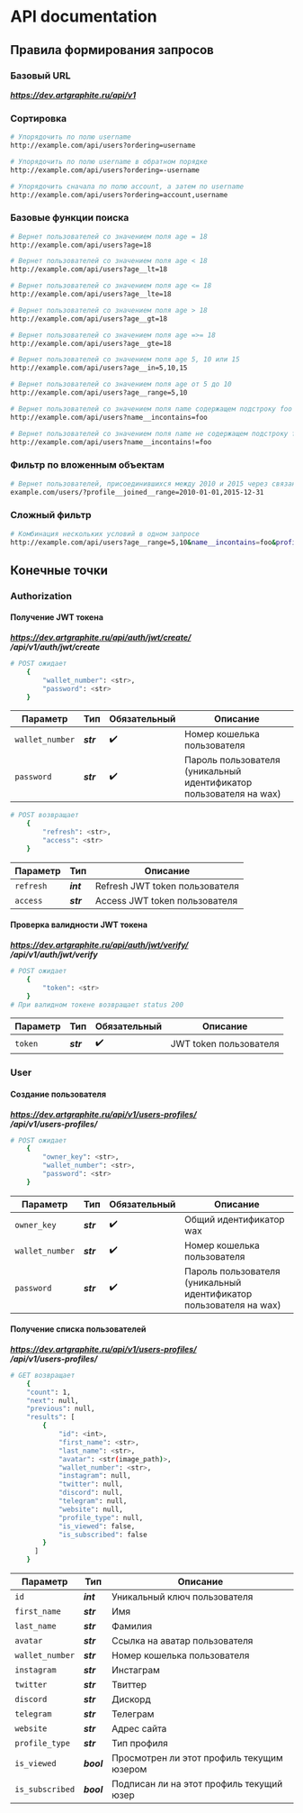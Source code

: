 # API documentation 

## Правила формирования запросов
### Базовый URL

***https://dev.artgraphite.ru/api/v1***

### Сортировка
```sh
# Упорядочить по полю username
http://example.com/api/users?ordering=username

# Упорядочить по полю username в обратном порядке
http://example.com/api/users?ordering=-username

# Упорядочить сначала по полю account, а затем по username
http://example.com/api/users?ordering=account,username
```

### Базовые функции поиска
```sh
# Вернет пользователей со значением поля age = 18
http://example.com/api/users?age=18

# Вернет пользователей со значением поля age < 18
http://example.com/api/users?age__lt=18

# Вернет пользователей со значением поля age <= 18
http://example.com/api/users?age__lte=18

# Вернет пользователей со значением поля age > 18
http://example.com/api/users?age__gt=18

# Вернет пользователей со значением поля age =>= 18
http://example.com/api/users?age__gte=18

# Вернет пользователей со значением поля age 5, 10 или 15
http://example.com/api/users?age__in=5,10,15

# Вернет пользователей со значением поля age от 5 до 10
http://example.com/api/users?age__range=5,10

# Вернет пользователей со значением поля name содержащем подстроку foo
http://example.com/api/users?name__incontains=foo

# Вернет пользователей со значением поля name не содержащем подстроку foo
http://example.com/api/users?name__incontains!=foo

```
### Фильтр по вложенным объектам
```sh
# Вернет пользователей, присоединившихся между 2010 и 2015 через связанную модель пользователя (o2m)
example.com/users/?profile__joined__range=2010-01-01,2015-12-31
```
### Сложный фильтр
```sh
# Комбинация нескольких условий в одном запросе
http://example.com/api/users?age__range=5,10&name__incontains=foo&profile__joined__range=2010-01-01,2015-12-31
```

## Конечные точки
### Authorization 
#### Получение JWT токена
***https://dev.artgraphite.ru/api/auth/jwt/create/ \
/api/v1/auth/jwt/create***
```sh
# POST ожидает
    {
        "wallet_number": <str>,
        "password": <str>
    }
```
Параметр | Тип | Обязательный | Описание | 
---|---|---|---
`wallet_number` | ***str*** | :heavy_check_mark: | Номер кошелька пользователя 
`password` | ***str*** | :heavy_check_mark: | Пароль пользователя (уникальный идентификатор пользователя на wax)
```sh
# POST возвращает
    {
        "refresh": <str>,
        "access": <str> 
    }
```
Параметр | Тип  | Описание | 
---|---|---
`refresh` | ***int*** | Refresh JWT token пользователя
`access` | ***str*** | Access JWT token пользователя

#### Проверка валидности JWT токена 
***https://dev.artgraphite.ru/api/auth/jwt/verify/ \
/api/v1/auth/jwt/verify***
```sh
# POST ожидает
    {
        "token": <str> 
    }
# При валидном токене возвращает status 200
```
Параметр | Тип | Обязательный | Описание | 
---|---|---|---
`token` | ***str*** | :heavy_check_mark: | JWT token пользователя

### User
#### Создание пользователя
***https://dev.artgraphite.ru/api/v1/users-profiles/ \
/api/v1/users-profiles/***

```sh
# POST ожидает 
    {
        "owner_key": <str>,
        "wallet_number": <str>,
        "password": <str>
    }
```
Параметр | Тип | Обязательный | Описание | 
---|---|---|---
`owner_key` | ***str*** | :heavy_check_mark: | Общий идентификатор wax
`wallet_number` | ***str*** | :heavy_check_mark: | Номер кошелька пользователя 
`password` | ***str*** | :heavy_check_mark: | Пароль пользователя (уникальный идентификатор пользователя на wax) 

#### Получение списка пользователей
***https://dev.artgraphite.ru/api/v1/users-profiles/ \
/api/v1/users-profiles/***

```sh
# GET возвращает 
    {
    "count": 1,
    "next": null,
    "previous": null,
    "results": [
        {
            "id": <int>,
            "first_name": <str>,
            "last_name": <str>,
            "avatar": <str(image_path)>,
            "wallet_number": <str>,
            "instagram": null,
            "twitter": null,
            "discord": null,
            "telegram": null,
            "website": null,
            "profile_type": null,
            "is_viewed": false,
            "is_subscribed": false
        }
      ]
    }

```
Параметр | Тип  | Описание | 
---|---|---
`id` | ***int*** | Уникальный ключ пользователя
`first_name` | ***str*** | Имя
`last_name` | ***str*** | Фамилия
`avatar` | ***str*** | Ссылка на аватар пользователя
`wallet_number` | ***str*** | Номер кошелька пользователя
`instagram` | ***str*** | Инстаграм
`twitter` | ***str*** | Твиттер
`discord` | ***str*** | Дискорд
`telegram` | ***str*** | Телеграм
`website` | ***str*** | Адрес сайта
`profile_type` | ***str*** | Тип профиля
`is_viewed` | ***bool*** | Просмотрен ли этот профиль текущим юзером 
`is_subscribed` | ***bool*** | Подписан ли на этот профиль текущий юзер 
